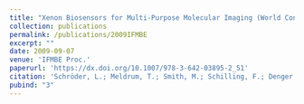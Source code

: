 ```yaml
---
title: "Xenon Biosensors for Multi-Purpose Molecular Imaging (World Congress on Medical Physics and Biomedical Engineering)"
collection: publications
permalink: /publications/2009IFMBE
excerpt: ""
date: 2009-09-07
venue: 'IFMBE Proc.'
paperurl: 'https://dx.doi.org/10.1007/978-3-642-03895-2_51'
citation: 'Schröder, L.; Meldrum, T.; Smith, M.; Schilling, F.; Denger, P.; Zapf, S.; Wemmer, D. E.; Pines, A. September 7–12, 2009, Munich, Germany. <i>IFMBE Proc.</i> <b>2009,</b> <i>25/13,</i> 176–179.'
pubind: "3"
---
```


